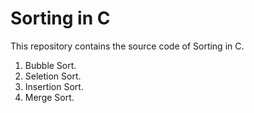 # Sorting  in  C

This repository contains the source code of Sorting in C.

1.  Bubble Sort.
2.  Seletion Sort.
3.  Insertion Sort.
4.  Merge Sort.


